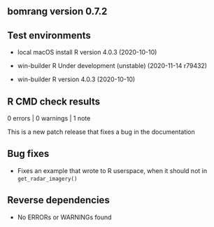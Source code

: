 ## bomrang version 0.7.2

## Test environments

- local macOS install R version 4.0.3 (2020-10-10)

- win-builder R Under development (unstable) (2020-11-14 r79432)

- win-builder R version  4.0.3 (2020-10-10)

## R CMD check results

0 errors | 0 warnings | 1 note

This is a new patch release that fixes a bug in the documentation

## Bug fixes

* Fixes an example that wrote to R userspace, when it should not in `get_radar_imagery()`

## Reverse dependencies

* No ERRORs or WARNINGs found
